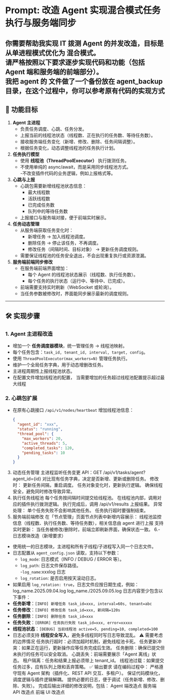 # Prompt: 改造 Agent 实现混合模式任务执行与服务端同步
你需要帮助我实现 IT 拨测 Agent 的并发改造，目标是从单进程模式优化为 **混合模式**。  
请严格按照以下要求逐步实现代码和功能（包括 Agent 端和服务端的前端部分）。  
我把 agent 的 文件做了一个备份放在 agent_backup目录，在这个过程中，你可以参考原有代码的实现方式
---
## 🎯 功能目标
1. **Agent 主进程**  
   - 负责任务调度、心跳、任务分发。  
   - 上报当前的线程池状态（线程数、正在执行的任务数、等待任务数）。  
   - 接收服务端任务变化（新增、修改、删除、任务间隔调整）。  
   - 根据任务变化，动态调整线程池的任务执行计划。  
2. **任务执行模型**  
   - 使用 **线程池（ThreadPoolExecutor）** 执行拨测任务。  
   - 不使用单纯的 async/await，而是采用同步线程池方式。  
   -不改变插件代码的业务逻辑，例如上报格式等。
3. **心跳与上报**  
   - 心跳包需要新增线程池状态信息：  
     - 最大线程数  
     - 活跃线程数  
     - 已完成任务数  
     - 队列中的等待任务数  
   - 上报接口与服务端对接，便于前端实时展示。  
4. **任务动态管理**  
   - 从服务端获取任务变化时：  
     - 新增任务 → 加入线程池调度。  
     - 删除任务 → 停止该任务，不再调度。  
     - 修改任务（间隔时间、目标对象） → 更新任务调度规则。  
   - 需要保证线程池的任务安全退出，不会出现重复执行或资源泄漏。  
5. **服务端前端同步修改**  
   - 在服务端前端界面增加：  
     - 每个 Agent 的线程池状态展示（线程数、执行任务数）。  
     - 每个任务的执行状态（运行中、等待中、已完成）。  
   - 前端需要支持实时刷新（WebSocket 或轮询）。  
   - 当任务参数被修改时，界面能同步展示最新的调度规则。  
---
## 🛠️ 实现步骤
### 1. Agent 主进程改造
- 增加一个 **任务调度器模块**，统一管理任务 → 线程池映射。  
- 每个任务包含：`task_id, tenant_id, interval, target, config`。  
- 使用 `ThreadPoolExecutor(max_workers=N)` 管理任务执行。  
- 维护一个全局任务字典，用于动态增删改任务。  
- 主进程周期性上报线程池状态。
- 在配置文件增加线程池的配置， 当需要增加的任务超过线程池配置提示超过最大线程
### 2. 心跳包扩展
- 在原有心跳接口 `/api/v1/nodes/heartbeat` 增加线程池信息：  
  ```json
  {
    "agent_id": "xxx",
    "status": "running",
    "thread_pool": {
      "max_workers": 20,
      "active_threads": 5,
      "completed_tasks": 120,
      "pending_tasks": 10
    }
  }
3. 动态任务管理
主进程监听任务变更 API：GET /api/v1/tasks/agent?agent_id={id}
对比现有任务字典，决定是否新增、更新或删除任务。
修改时：
更新任务间隔，重启调度。
任务对象变化时，更新执行逻辑。
确保线程安全，避免同时修改导致异常。
4. 执行任务线程池
每个任务按间隔时间提交给线程池。
在线程池内部，调用对应的插件执行拨测逻辑。
执行完成后，调用 /api/v1/results 上报结果。
异常处理：
单个任务失败不会影响其他任务。
任务执行超时要强制结束。
5. 服务端前端修改
在「节点管理」页面节点列表中新增内容展示：
线程池监控信息（线程数、执行任务数、等待任务数），相关信息由 agent 进行上报
支持实时更新：
当任务被修改/删除时，前端立即刷新界面，确保状态一致。
6.- 日志模块改造（新增要求）
- 使用统一的日志模块，主进程和所有子线程/子进程写入同一个日志文件。  
- 日志配置从 `agent_config.json` 读取，支持以下参数：  
  - `log_mode`: 日志模式（INFO / DEBUG / ERROR 等）。  
  - `log_path`: 日志文件保存路径。  
  -`log_name`:xxxlog 日志
  - `log_rotation`: 是否启用按天滚动日志。  
- 如果启用 `log_rotation: true`，日志文件应按日期生成，例如：
log_name.2025.09.04.log
log_name./2025.09.05.log
日志内容至少包含以下事件：  
- **任务新增**：`[INFO] 新增任务 task_id=xxx, interval=60s, tenant=abc`  
- **任务修改**：`[INFO] 修改任务 task_id=xxx, 新间隔=120s`  
- **任务删除**：`[INFO] 删除任务 task_id=xxx`  
- **任务失败**：`[ERROR] 任务执行失败 task_id=xxx, error=xxxxx`  
- **线程池状态**：`[DEBUG] 当前线程池 active=5, pending=10, completed=100`  
- 日志必须支持 **线程安全写入**，避免多线程同时写日志导致混乱。 
⚠️ 需要考虑的边界情况
任务执行超时：必须加超时机制，避免线程池卡死。
任务更新冲突：如果正在运行，更新操作应等任务完成后生效。
任务删除：确保已提交但未执行的任务可以安全取消。
心跳丢失：前端需要展示「Agent 离线」状态。
租户隔离：任务和结果上报必须带上 tenant_id。
线程池过载：如果提交任务过多，应有队列上限和丢弃策略。
✅ 输出要求
请在编码过程中：
严格遵守现有 Agent 架构（插件化、REST API 交互、多租户）。
保证代码模块化，调度逻辑与插件逻辑解耦。
提供必要的日志，便于调试（任务新增、修改、删除、失败）。
完成后输出详细的修改说明，包括：
Agent 端改造点
服务端 API 改造点
前端 UI 改造点